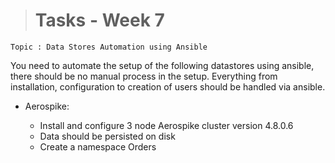 ># Tasks - Week 7

```
Topic : Data Stores Automation using Ansible
```

You need to automate the setup of the following datastores using ansible, there should be no manual process in the setup. Everything from installation, configuration to creation of users should be handled via ansible.

* Aerospike:

    * Install and configure 3 node Aerospike cluster version 4.8.0.6
    * Data should be persisted on disk
    * Create a namespace Orders
